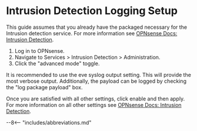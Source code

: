 # Intrusion Detection Logging Setup

This guide assumes that you already have the packaged necessary for the Intrusion detection service. For more information see [OPNsense Docs: Intrusion Detection](https://docs.opnsense.org/manual/ips.html).

1. Log in to OPNsense.
1. Navigate to Services > Intrusion Detection > Administration.
1. Click the "advanced mode" toggle.

It is recommended to use the eve syslog output setting. This will provide the most verbose output. Additionally, the payload can be logged by checking the "log package payload" box.

Once you are satisfied with all other settings, click enable and then apply. For more information on all other settings see [OPNsense Docs: Intrusion Detection](https://docs.opnsense.org/manual/ips.html).

--8<-- "includes/abbreviations.md"